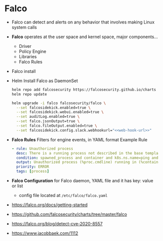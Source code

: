 # Falco



- Falco can detect and alerts on any behavior that involves making Linux system calls

- **Falco** operates at the user space and kernel space, major components...

  - Driver
  - Policy Engine
  - Libraries
  - Falco Rules

- Falco install

- Helm Install Falco as DaemonSet

  ```sh
  helm repo add falcosecurity https://falcosecurity.github.io/charts
  helm repo update
  
  helm upgrade -i falco falcosecurity/falco \
    --set falcosidekick.enabled=true \
    --set falcosidekick.webui.enabled=true \
    --set auditLog.enabled=true \
    --set falco.jsonOutput=true \
    --set falco.fileOutput.enabled=true \
    --set falcosidekick.config.slack.webhookurl="<<web-hook-url>>" 
  ```

  

- **Falco Rules** Filters for engine events, in YAML format Example Rule

  ```yaml
  - rule: Unauthorized process
    desc: There is a running process not described in the base template
    condition: spawned_process and container and k8s.ns.name=ping and not proc.name in (apache2, sh, ping)
    output: Unauthorized process (%proc.cmdline) running in (%container.id)
    priority: ERROR
    tags: [process]
  ```



- **Falco Configuration** for Falco daemon, YAML file and it has key: value or list
  - config file located at `/etc/falco/falco.yaml`
-  https://falco.org/docs/getting-started
-  https://github.com/falcosecurity/charts/tree/master/falco
-  https://falco.org/blog/detect-cve-2020-8557
- https://www.jacobbaek.com/1112





